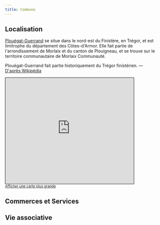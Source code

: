 ```yaml
---
title: Commune
---
```

## Localisation

<a href="https://www.plouegat-guerrand.bzh/" target="_blank">Plouégat-Guerrand</a> se situe dans le nord-est du Finistère, en Trégor, et est limitrophe du département des Côtes-d'Armor. Elle fait partie de l'arrondissement de Morlaix et du canton de Plouigneau, et se trouve sur le territoire communautaire de Morlaix Communauté.

Plouégat-Guerrand fait partie historiquement du Trégor finistérien. — [D'après Wikipédia](https://fr.wikipedia.org/wiki/Plou%C3%A9gat-Gu%C3%A9rand)

<iframe width="425" height="350" frameborder="0" scrolling="no" marginheight="0" marginwidth="0" src="https://www.openstreetmap.org/export/embed.html?bbox=-3.791313171386719%2C48.5686563079607%2C-3.6059188842773438%2C48.671919512374565&amp;layer=mapnik&amp;marker=48.620314316501755%2C-3.6986160278320312" style="border: 1px solid black"></iframe><br/><small><a href="https://www.openstreetmap.org/?mlat=48.6203&amp;mlon=-3.6986#map=13/48.6203/-3.6986">Afficher une carte plus grande</a></small>

## Commerces et Services

## Vie associative